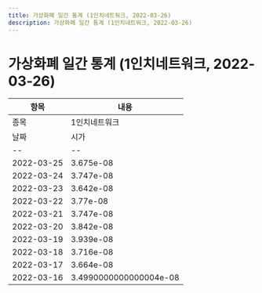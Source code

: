 ```yaml
---
title: 가상화폐 일간 통계 (1인치네트워크, 2022-03-26)
description: 가상화폐 일간 통계 (1인치네트워크, 2022-03-26)
---
```


가상화폐 일간 통계 (1인치네트워크, 2022-03-26)
===

|항목|내용|
|--|--|
|종목|1인치네트워크||마켓|BTC-1INCH||종류|일 단위 캔들||기간|2022-03-16T09:00:00 - 2022-03-25T09:00:00|
|날짜|시가|저가|고가|종가|비고|
|--|--|--|--|--|--|
|2022-03-25|3.675e-08|3.6e-08|3.675e-08|3.6e-08|    |
|2022-03-24|3.747e-08|3.675e-08|3.7610000000000004e-08|3.675e-08|    |
|2022-03-23|3.642e-08|3.642e-08|3.82e-08|3.812e-08|    |
|2022-03-22|3.77e-08|3.691e-08|3.77e-08|3.693e-08|    |
|2022-03-21|3.747e-08|3.745e-08|3.77e-08|3.77e-08|    |
|2022-03-20|3.842e-08|3.766e-08|3.961e-08|3.766e-08|    |
|2022-03-19|3.939e-08|3.85e-08|4.2320000000000004e-08|3.905e-08|    |
|2022-03-18|3.716e-08|3.716e-08|3.939e-08|3.826e-08|    |
|2022-03-17|3.664e-08|3.553e-08|3.895e-08|3.6390000000000004e-08|    |
|2022-03-16|3.4990000000000004e-08|3.48e-08|3.867e-08|3.6520000000000005e-08|    |
